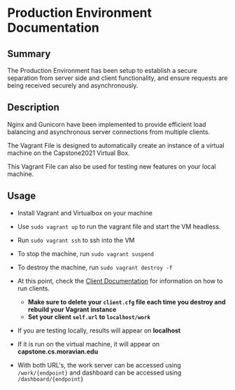 

# Production Environment Documentation


## Summary
The Production Environment has been setup to establish a secure separation from server side and client functionality, and ensure requests are being received securely and asynchronously.

## Description
Nginx and Gunicorn have been implemented to provide efficient load balancing and asynchronous server connections from multiple clients.


The Vagrant File is designed to automatically create an instance of a virtual machine on the Capstone2021 Virtual Box.

This Vagrant File can also be used for testing new features on your local machine.

## Usage

* Install Vagrant and Virtualbox on your machine

* Use `sudo vagrant up` to run the vagrant file and start the VM headless.

* Run `sudo vagrant ssh` to ssh into the VM

* To stop the machine, run `sudo vagrant suspend`

* To destroy the machine, run `sudo vagrant destroy -f`

* At this point, check the [Client Documentation](https://github.com/cs334s21/capstone2021/blob/main/docs/client.md) for information on how to run clients.

	* **Make sure to delete your `client.cfg` file each time you destroy and rebuild your Vagrant instance**
	* **Set your client `self.url` to `localhost/work`**

* If you are testing locally, results will appear on **localhost**

* If it is run on the virtual machine, it will appear on **capstone.cs.moravian.edu**

* With both URL's, the work server can be accessed using `/work/{endpoint}` and dashboard can be accessed using `/dashboard/{endpoint}`
